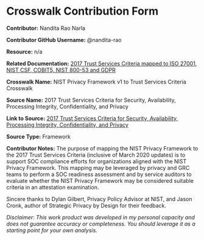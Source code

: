 # Crosswalk Contribution Form

**Contributor:** Nandita Rao Narla 

**Contributor GitHub Username:** @nandita-rao

**Resource:** n/a

**Related Documentation:** [2017 Trust Services Criteria mapped to ISO 27001, NIST CSF, COBIT5, NIST 800-53 and GDPR](https://us.aicpa.org/interestareas/frc/assuranceadvisoryservices/mappingsrelevanttothesocsuiteofservices)

**Crosswalk Name:**  NIST Privacy Framework v1 to Trust Services Criteria Crosswalk 


**Source Name:**  2017 Trust Services Criteria for Security, Availability, Processing Integrity, Confidentiality, and Privacy

**Link to Source:** [2017 Trust Services Criteria for Security, Availability, Processing Integrity, Confidentiality, and Privacy](https://us.aicpa.org/content/dam/aicpa/interestareas/frc/assuranceadvisoryservices/downloadabledocuments/trust-services-criteria.pdf)

**Source Type:** Framework


**Contributor Notes:** The purpose of mapping the NIST Privacy Framework to the 2017 Trust Services Criteria   (inclusive of March 2020 updates) is to support SOC compliance efforts for organizations aligned with the NIST Privacy Framework. 
This mapping may be leveraged by privacy and GRC teams to perform a SOC readiness assessment and by service auditors to evaluate whether the NIST Privacy Framework may be considered suitable criteria in an attestation examination.

Sincere thanks to Dylan Gilbert, Privacy Policy Advisor at NIST, and Jason Cronk, author of Strategic Privacy by Design for their feedback. 

*Disclaimer: This work product was developed in my personal capacity and does not guarantee accuracy or completeness. You should leverage it as a starting point for your own analysis.*
